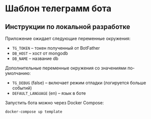 # Шаблон телеграмм бота

## Инструкции по локальной разработке

Приложение ожидает следующие переменные окружения:

* `TG_TOKEN` – токен полученный от BotFather
* `DB_HOST` – хост от mongodb
* `DB_NAME` – название db

Дополнительные переменные окружения со значениями по-умолчанию:

* `TG_DEBUG` (false) – включает режим отладки (логируется больше событий)
* `DEFAULT_LANGUAGE` (en) – язык в боте 

Запустить бота можно через Docker Compose:

```bash
docker-compose up template
```